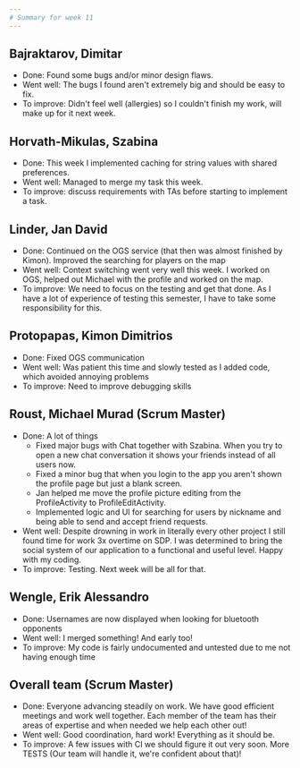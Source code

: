 ```yaml
---
# Summary for week 11
---
```


## Bajraktarov, Dimitar
- Done: Found some bugs and/or minor design flaws.
- Went well: The bugs I found aren't extremely big and should be easy to fix.
- To improve: Didn't feel well (allergies) so I couldn't finish my work, will make up for it next week.

## Horvath-Mikulas, Szabina
- Done: This week I implemented caching for string values with shared preferences.
- Went well: Managed to merge my task this week.
- To improve: discuss requirements with TAs before starting to implement a task.

## Linder, Jan David
- Done: Continued on the OGS service (that then was almost finished by Kimon). Improved the searching for players on the map
- Went well: Context switching went very well this week. I worked on OGS, helped out Michael with the profile and worked on the map.
- To improve: We need to focus on the testing and get that done. As I have a lot of experience of testing this semester, I have to take some responsibility for this.

## Protopapas, Kimon Dimitrios
- Done: Fixed OGS communication
- Went well: Was patient this time and slowly tested as I added code, which avoided annoying problems
- To improve: Need to improve debugging skills

## Roust, Michael Murad (Scrum Master)
- Done: A lot of things
  - Fixed major bugs with Chat together with Szabina. When you try to open a new chat conversation it shows your friends instead of all users now.
  - Fixed a minor bug that when you login to the app you aren't shown the profile page but just a blank screen.
  - Jan helped me move the profile picture editing from the ProfileActivity to ProfileEditActivity.
  - Implemented logic and UI for searching for users by nickname and being able to send and accept friend requests.
- Went well: Despite drowning in work in literally every other project I still found time for work 3x overtime on SDP. I was determined
to bring the social system of our application to a functional and useful level. Happy with my coding.
- To improve: Testing. Next week will be all for that.

## Wengle, Erik Alessandro
- Done: Usernames are now displayed when looking for bluetooth opponents
- Went well: I merged something! And early too!
- To improve: My code is fairly undocumented and untested due to me not having enough time

## Overall team (Scrum Master)
- Done: Everyone advancing steadily on work. We have good efficient meetings and work well together. Each member of the team has their areas of
expertise and when needed we help each other out!
- Went well: Good coordination, hard work! Everything as it should be.
- To improve: A few issues with CI we should figure it out very soon. More TESTS (Our team will handle it, we're confident about that)!
